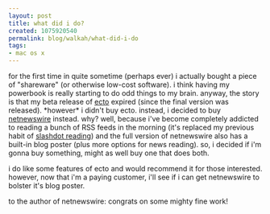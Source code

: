 ```yaml
--- 
layout: post
title: what did i do?
created: 1075920540
permalink: blog/walkah/what-did-i-do
tags: 
- mac os x
---
```

<p>for the first time in quite sometime (perhaps ever) i actually bought a piece of "shareware" (or otherwise low-cost software). i think having my powerbook is really starting to do odd things to my brain. anyway, the story is that my beta release of <a href="http://www.kung-foo.tv/ecto/">ecto</a> expired (since the final version was released). *however* i didn't buy ecto. instead, i decided to buy <a href="http://www.ranchero.com/netnewswire/">netnewswire</a> instead. why? well, because i've become completely addicted to reading a bunch of RSS feeds in the morning (it's replaced my previous habit of <a href="http://slashdot.org/">slashdot reading</a>) and the full version of netnewswire also has a built-in blog poster (plus more options for news reading). so, i decided if i'm gonna buy something, might as well buy one that does both. </p>
<p>i do like some features of ecto and would recommend it for those interested. however, now that  i'm a paying customer, i'll see if i can get netnewswire to bolster it's blog poster.</p>
<p>to the author of netnewswire: congrats on some mighty fine work!</p>
